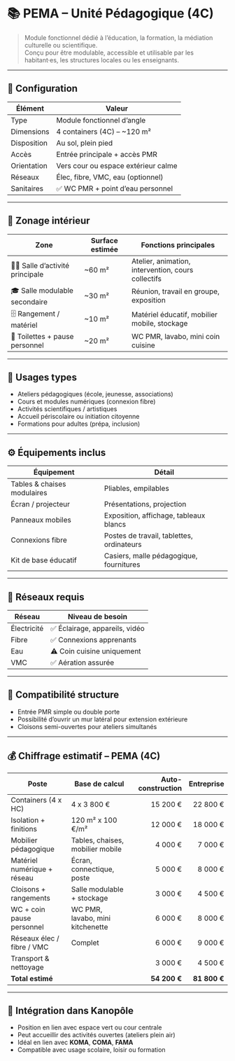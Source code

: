 # 📚 PEMA – Unité Pédagogique (4C)

> Module fonctionnel dédié à l’éducation, la formation, la médiation culturelle ou scientifique.  
> Conçu pour être modulable, accessible et utilisable par les habitant·es, les structures locales ou les enseignants.

---

## 🧩 Configuration

| Élément          | Valeur                          |
|------------------|----------------------------------|
| Type             | Module fonctionnel d’angle       |
| Dimensions       | 4 containers (4C) – ~120 m²       |
| Disposition      | Au sol, plein pied               |
| Accès            | Entrée principale + accès PMR    |
| Orientation      | Vers cour ou espace extérieur calme |
| Réseaux          | Élec, fibre, VMC, eau (optionnel)|
| Sanitaires       | ✅ WC PMR + point d’eau personnel |

---

## 🧰 Zonage intérieur

| Zone                        | Surface estimée | Fonctions principales                              |
|-----------------------------|------------------|----------------------------------------------------|
| 👩‍🏫 Salle d’activité principale | ~60 m²           | Atelier, animation, intervention, cours collectifs |
| 🎓 Salle modulable secondaire   | ~30 m²           | Réunion, travail en groupe, exposition             |
| 🗄️ Rangement / matériel         | ~10 m²           | Matériel éducatif, mobilier mobile, stockage       |
| 🚻 Toilettes + pause personnel  | ~20 m²           | WC PMR, lavabo, mini coin cuisine                  |

---

## 🧠 Usages types

- Ateliers pédagogiques (école, jeunesse, associations)
- Cours et modules numériques (connexion fibre)
- Activités scientifiques / artistiques
- Accueil périscolaire ou initiation citoyenne
- Formations pour adultes (prépa, inclusion)

---

## ⚙️ Équipements inclus

| Équipement               | Détail                                  |
|--------------------------|------------------------------------------|
| Tables & chaises modulaires | Pliables, empilables                   |
| Écran / projecteur       | Présentations, projection                |
| Panneaux mobiles         | Exposition, affichage, tableaux blancs   |
| Connexions fibre         | Postes de travail, tablettes, ordinateurs |
| Kit de base éducatif     | Casiers, malle pédagogique, fournitures  |

---

## 🔌 Réseaux requis

| Réseau       | Niveau de besoin           |
|--------------|-----------------------------|
| Électricité  | ✅ Éclairage, appareils, vidéo |
| Fibre        | ✅ Connexions apprenants      |
| Eau          | ⚠️ Coin cuisine uniquement    |
| VMC          | ✅ Aération assurée            |

---

## 📐 Compatibilité structure

- Entrée PMR simple ou double porte
- Possibilité d’ouvrir un mur latéral pour extension extérieure
- Cloisons semi-ouvertes pour ateliers simultanés

---

## 💰 Chiffrage estimatif – PEMA (4C)

| Poste                          | Base de calcul                     | Auto-construction | Entreprise |
|--------------------------------|------------------------------------|-------------------:|-----------:|
| Containers (4 x HC)            | 4 x 3 800 €                        | 15 200 €           | 22 800 €   |
| Isolation + finitions          | 120 m² x 100 €/m²                 | 12 000 €           | 18 000 €   |
| Mobilier pédagogique           | Tables, chaises, mobilier mobile  | 4 000 €            | 7 000 €    |
| Matériel numérique + réseau    | Écran, connectique, poste          | 5 000 €            | 8 000 €    |
| Cloisons + rangements          | Salle modulable + stockage         | 3 000 €            | 4 500 €    |
| WC + coin pause personnel      | WC PMR, lavabo, mini kitchenette   | 6 000 €            | 8 000 €    |
| Réseaux élec / fibre / VMC     | Complet                            | 6 000 €            | 9 000 €    |
| Transport & nettoyage          |                                   | 3 000 €            | 4 500 €    |
| **Total estimé**               |                                    | **54 200 €**       | **81 800 €** |

---

## 🌿 Intégration dans Kanopôle

- Position en lien avec espace vert ou cour centrale
- Peut accueillir des activités ouvertes (ateliers plein air)
- Idéal en lien avec **KOMA**, **COMA**, **FAMA**
- Compatible avec usage scolaire, loisir ou formation

